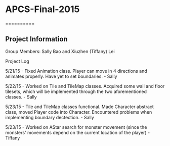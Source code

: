 # APCS-Final-2015
==========

Project Information
----------

Group Members: Sally Bao and Xiuzhen (Tiffany) Lei

Project Log

5/21/15 - Fixed Animation class. Player can move in 4 directions and animates properly. Have yet to set boundaries. - Sally 

5/22/15 - Worked on Tile and TileMap classes. Acquired some wall and floor tilesets, which will be implemented through the two aforementioned classes. - Sally 

5/23/15 - Tile and TileMap classes functional. Made Character abstract class, moved Player code into Character. Encountered problems when implementing boundary dectection. - Sally 
 
5/23/15 - Worked on AStar search for monster movement (since the monsters' movements depend on the current location of the player) - Tiffany

